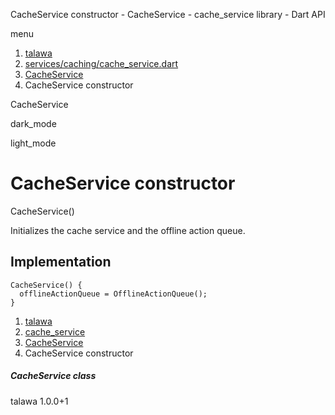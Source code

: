 




CacheService constructor - CacheService - cache\_service library - Dart API







menu

1. [talawa](../../index.html)
2. [services/caching/cache\_service.dart](../../services_caching_cache_service/services_caching_cache_service-library.html)
3. [CacheService](../../services_caching_cache_service/CacheService-class.html)
4. CacheService constructor

CacheService


dark\_mode

light\_mode




# CacheService constructor


CacheService()

Initializes the cache service and the offline action queue.


## Implementation

```
CacheService() {
  offlineActionQueue = OfflineActionQueue();
}
```

 


1. [talawa](../../index.html)
2. [cache\_service](../../services_caching_cache_service/services_caching_cache_service-library.html)
3. [CacheService](../../services_caching_cache_service/CacheService-class.html)
4. CacheService constructor

##### CacheService class





talawa
1.0.0+1






